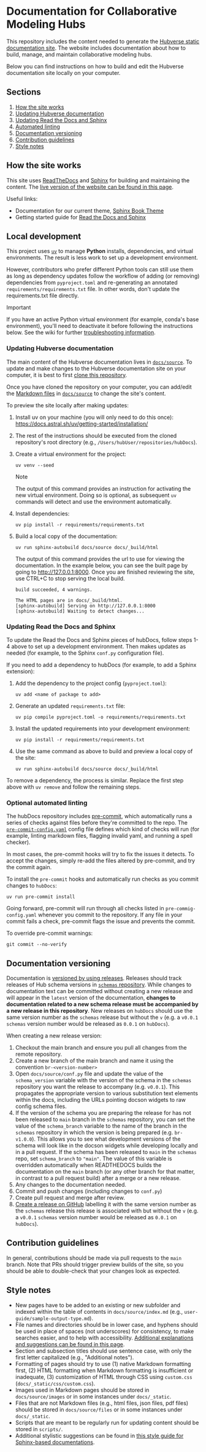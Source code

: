 # Documentation for Collaborative Modeling Hubs

This repository includes the content needed to generate the [Hubverse static
documentation site](https://docs.hubverse.io/en/latest/). The website includes documentation
about how to build, manage, and maintain collaborative modeling hubs.

Below you can find instructions on how to build and edit the Hubverse
documentation site locally on your computer.

## Sections

1. [How the site works](#how-the-site-works)
2. [Updating Hubverse documentation](#updating-hubverse-documentation)
3. [Updating Read the Docs and Sphinx](#updating-read-the-docs-and-sphinx)
4. [Automated linting](#optional-automated-linting)
5. [Documentation versioning](#documentation-versioning)
6. [Contribution guidelines](#contribution-guidelines)
7. [Style notes](#style-notes)

## How the site works

This site uses [ReadTheDocs](https://readthedocs.org/) and
[Sphinx](https://www.sphinx-doc.org/en/master/index.html) for building and
maintaining the content. The
[live version of the website can be found in this page](https://docs.hubverse.io/en/latest/).

Useful links:

- Documentation for our current theme, [Sphinx Book Theme](https://sphinx-book-theme.readthedocs.io/en/stable/)
- Getting started guide for [Read the Docs and Sphinx](https://docs.readthedocs.io/en/stable/intro/getting-started-with-sphinx.html)

## Local development

This project uses [`uv`](https://docs.astral.sh/uv/) to manage **Python** installs,
dependencies, and virtual environments. The result is less work to set up
a development environment.

However, contributors who prefer different Python tools can still use them as
long as dependency updates follow the workflow of adding (or removing)
dependencies from `pyproject.toml` and re-generating an annotated
`requirements/requirements.txt` file. In other words, don't update
the requirements.txt file directly.

> [!IMPORTANT]
> If you have an active Python virtual environment (for example, conda's
> base environment), you'll need to deactivate it before following the
> instructions below.
> See the wiki for further
> [troubleshooting information](https://github.com/hubverse-org/hubDocs/wiki/Troubleshooting).

### Updating Hubverse documentation

The main content of the Hubverse documentation lives in
[`docs/source`](docs/source/). To update and make changes to the
Hubverse documentation site on your computer, it is best to first
[clone this repository](https://docs.github.com/en/repositories/creating-and-managing-repositories/cloning-a-repository).

Once you have cloned the repository on your computer, you can
add/edit the
[Markdown files](https://www.markdownguide.org/getting-started/)
in [`docs/source`](docs/source/) to change the site's content.

To preview the site locally after making updates:

1. Install uv on your machine (you will only need to do this once):
<https://docs.astral.sh/uv/getting-started/installation/>
2. The rest of the instructions should be executed from the cloned repository's root directory
(e.g., `/Users/hubUser/repositories/hubDocs`).
3. Create a virtual environment for the project:

    ```script
    uv venv --seed
    ```

    > [!NOTE]
    > The output of this command provides an instruction for activating the new
    > virtual environment. Doing so is optional, as subsequent `uv` commands
    > will detect and use the environment automatically.

4. Install dependencies:

    ```script
    uv pip install -r requirements/requirements.txt
    ```

5. Build a local copy of the documentation:

    ```script
    uv run sphinx-autobuild docs/source docs/_build/html
    ```

    The output of this command provides the url to use for viewing the
    documentation. In the example below, you can see the built page by
    going to http://127.0.0.1:8000. Once you are finished reviewing the
    site, use CTRL+C to stop serving the local build.

    ```script
    build succeeded, 4 warnings.

    The HTML pages are in docs/_build/html.
    [sphinx-autobuild] Serving on http://127.0.0.1:8000
    [sphinx-autobuild] Waiting to detect changes...
    ```

### Updating Read the Docs and Sphinx

To update the Read the Docs and Sphinx pieces of hubDocs, follow steps
1-4 above to set up a development environment. Then makes updates as needed
(for example, to the Sphinx `conf.py` configuration file).

If you need to add a dependency to hubDocs (for example, to add a Sphinx
extension):

1. Add the dependency to the project config (`pyproject.toml`):

    ```script
    uv add <name of package to add>
    ```

2. Generate an updated `requirements.txt` file:

    ```script
    uv pip compile pyproject.toml -o requirements/requirements.txt
    ```

3. Install the updated requirements into your development environment:

    ```script
    uv pip install -r requirements/requirements.txt
    ```

4. Use the same command as above to build and preview a local copy of the site:

    ```script
    uv run sphinx-autobuild docs/source docs/_build/html
    ```

To remove a dependency, the process is similar. Replace the first step above
with `uv remove` and follow the remaining steps.

### Optional automated linting

The hubDocs repository includes [pre-commit](https://pre-commit.com/), which
automatically runs a series of checks against files before they're committed
to the repo. The [`pre-commit-config.yaml`](.pre-commit-config.yaml) config
file defines which kind of checks will run (for example, linting markdown files,
flagging invalid yaml, and running a spell checker).

In most cases, the pre-commit hooks will try to fix the issues it detects. To
accept the changes, simply re-add the files altered by pre-commit, and try the
commit again.

To install the `pre-commit` hooks and automatically run checks as you commit
changes to `hubDocs`:

```script
uv run pre-commit install
```

Going forward, pre-commit will run through all checks listed in
`pre-commig-config.yaml` whenever you commit to the repository. If any file
in your commit fails a check, pre-commit flags the issue and prevents the
commit.

To override pre-commit warnings:

```script
git commit --no-verify
```

## Documentation versioning

Documentation is [versioned by using releases](https://docs.readthedocs.io/en/stable/versions.html). Releases should track releases of Hub schema versions in [`schemas` repository](https://github.com/hubverse-org/schemas). While changes to documentation text can be committed without creating a new release and will appear in the `latest` version of the documentation, **changes to documentation related to a new schema release must be accompanied by a new release in this repository**. New releases on `hubDocs` should use the same version number as the `schemas` release but without the `v` (e.g. a `v0.0.1` `schemas` version number would be released as `0.0.1` on `hubDocs`).

When creating a new release version:

1. Checkout the main branch and ensure you pull all changes from the remote repository.
2. Create a new branch of the main branch and name it using the convention `br-<version-number>`
3. Open `docs/source/conf.py` file and update the value of the `schema_version` variable with the version of the schema in the `schemas` repository you want the release to accompany (e.g. `v0.0.1`). This propagates the appropriate version to various substitution text elements within the docs, including the URLs pointing docson widgets to raw config schema files.
4. If the version of the schema you are preparing the release for has not been released to `main` branch in the `schemas` repository, you can set the value of the `schema_branch` variable to the name of the branch in the `schemas` repository in which the version is being prepared (e.g. `br-v1.0.0`). This allows you to see what development versions of the schema will look like in the docson widgets while developing locally and in a pull request. If the schema has been released to `main` in the `schemas` repo, set `schema_branch` to `"main"`. The value of this variable is overridden automatically when READTHEDOCS builds the documentation on the `main` branch (or any other branch for that matter, in contrast to a pull request build) after a merge or a new release.
5. Any changes to the documentation needed.
6. Commit and push changes (including changes to `conf.py`)
7. Create pull request and merge after review.
8. [Create a release on GitHub](https://docs.github.com/en/repositories/releasing-projects-on-github/managing-releases-in-a-repository?tool=webui#creating-a-release) labelling it with the same version number as the `schemas` release this release is associated with but without the `v` (e.g. a `v0.0.1` `schemas` version number would be released as `0.0.1` on `hubDocs`).

## Contribution guidelines

In general, contributions should be made via pull requests to the `main` branch. Note that PRs should trigger preview builds of the site, so you should be able to double-check that your changes look as expected.

## Style notes

- New pages have to be added to an existing or new subfolder and indexed within the table of contents in `docs/source/index.md` (e.g., `user-guide/sample-output-type.md`).
- File names and directories should be in lower case, and hyphens should be used in place of spaces (not underscores) for consistency, to make searches easier, and to help with accessibility. [Additional explanations and suggestions can be found in this page](https://developers.google.com/style/filenames).
- Section and subsection titles should use sentence case, with only the first letter capitalized (e.g., "Additional notes").
- Formatting of pages should try to use (1) native Markdown formatting first, (2) HTML formatting when Markdown formatting is insufficient or inadequate, (3) customization of HTML through CSS using `custom.css` (`docs/_static/css/custom.css`).
- Images used in Markdown pages should be stored in `docs/source/images` or in some instances under `docs/_static`.
- Files that are not Markdown files (e.g., html files, json files, pdf files) should be stored in `docs/source/files` or in some instances under `docs/_static`.
- Scripts that are meant to be regularly run for updating content should be stored in `scripts/`.
- Additional stylistic suggestions can be found in [this style guide for Sphinx-based documentations](https://documentation-style-guide-sphinx.readthedocs.io/en/latest/).
